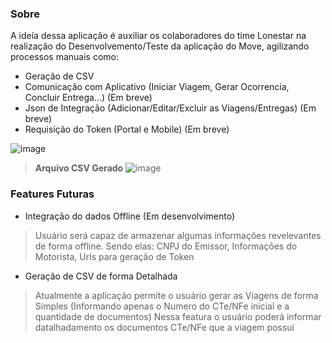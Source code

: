 ### Sobre  

A ideía dessa aplicação é auxiliar os colaboradores do time Lonestar na realização do Desenvolvemento/Teste da aplicação do Move,
agilizando processos manuais como: 

* Geração de CSV
* Comunicação com Aplicativo (Iniciar Viagem, Gerar Ocorrencia, Concluir Entrega...) (Em breve)
* Json de Integração (Adicionar/Editar/Excluir as Viagens/Entregas) (Em breve)
* Requisição do Token (Portal e Mobile) (Em breve)

![image](https://github.com/LeonardoGil/MoveInator/assets/37351399/6eee299a-0631-4a1f-902f-f82d4bd1fcc0)
  
> **Arquivo CSV Gerado**
![image](https://github.com/LeonardoGil/MoveInator/assets/37351399/ed0ce34c-4661-4a75-8d4c-1f20e7d5fedf)

### Features Futuras

* Integração do dados Offline (Em desenvolvimento)
> Usuário será capaz de armazenar algumas informações revelevantes de forma offline. Sendo elas: CNPJ do Emissor, Informações do Motorista, Urls para geração de Token 

* Geração de CSV de forma Detalhada
> Atualmente a aplicação permite o usuário gerar as Viagens de forma Simples (Informando apenas o Numero do CTe/NFe inicial e a quantidade de documentos)
> Nessa featura o usuário poderá informar datalhadamento os documentos CTe/NFe que a viagem possuí


